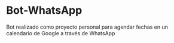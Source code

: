 # Bot-WhatsApp
Bot realizado como proyecto personal para agendar fechas en un calendario de Google a través de WhatsApp
